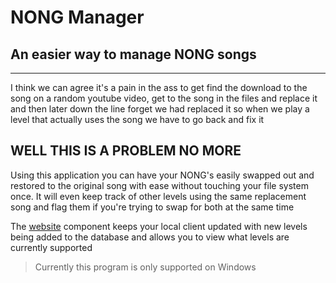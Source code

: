 ﻿# NONG Manager

## An easier way to manage NONG songs

---

I think we can agree it's a pain in the ass to get find the download to the song on a random youtube video, get to the song in the files and replace it and then later down the line forget we had replaced it so when we play a level that actually uses the song we have to go back and fix it

## WELL THIS IS A PROBLEM NO MORE


Using this application you can have your NONG's easily swapped out and restored to the original song with ease without touching your file system once. It will even keep track of other levels using the same replacement song and flag them if you're trying to swap for both at the same time


The [website](https://garrettlee.ca/nongmanager) component keeps your local client updated with new levels being added to the database and allows you to view what levels are currently supported


> Currently this program is only supported on Windows

